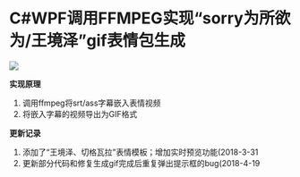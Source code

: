 # C#WPF调用FFMPEG实现“sorry为所欲为/王境泽”gif表情包生成

![](https://github.com/Berumotto-Github/GifMake/blob/master/xing_gifmake/gifys.gif?raw=true)

**实现原理**
1. 调用ffmpeg将srt/ass字幕嵌入表情视频
2. 将嵌入字幕的视频导出为GIF格式

**更新记录**
1. 添加了“王境泽、切格瓦拉”表情模板；增加实时预览功能(2018-3-31
2. 更新部分代码和修复生成gif完成后重复弹出提示框的bug(2018-4-19
